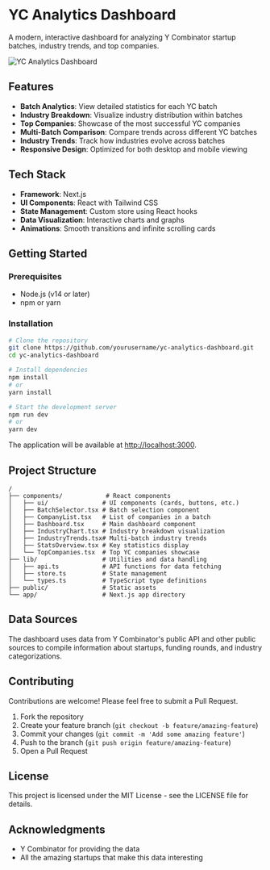# YC Analytics Dashboard

A modern, interactive dashboard for analyzing Y Combinator startup batches, industry trends, and top companies.

![YC Analytics Dashboard](https://your-screenshot-url-here.png)

## Features

- **Batch Analytics**: View detailed statistics for each YC batch
- **Industry Breakdown**: Visualize industry distribution within batches
- **Top Companies**: Showcase of the most successful YC companies
- **Multi-Batch Comparison**: Compare trends across different YC batches
- **Industry Trends**: Track how industries evolve across batches
- **Responsive Design**: Optimized for both desktop and mobile viewing

## Tech Stack

- **Framework**: Next.js
- **UI Components**: React with Tailwind CSS
- **State Management**: Custom store using React hooks
- **Data Visualization**: Interactive charts and graphs
- **Animations**: Smooth transitions and infinite scrolling cards

## Getting Started

### Prerequisites

- Node.js (v14 or later)
- npm or yarn

### Installation

```bash
# Clone the repository
git clone https://github.com/yourusername/yc-analytics-dashboard.git
cd yc-analytics-dashboard

# Install dependencies
npm install
# or
yarn install

# Start the development server
npm run dev
# or
yarn dev
```

The application will be available at [http://localhost:3000](http://localhost:3000).

## Project Structure

```
/
├── components/            # React components
│   ├── ui/               # UI components (cards, buttons, etc.)
│   ├── BatchSelector.tsx # Batch selection component
│   ├── CompanyList.tsx   # List of companies in a batch
│   ├── Dashboard.tsx     # Main dashboard component
│   ├── IndustryChart.tsx # Industry breakdown visualization
│   ├── IndustryTrends.tsx# Multi-batch industry trends
│   ├── StatsOverview.tsx # Key statistics display
│   └── TopCompanies.tsx  # Top YC companies showcase
├── lib/                  # Utilities and data handling
│   ├── api.ts            # API functions for data fetching
│   ├── store.ts          # State management
│   └── types.ts          # TypeScript type definitions
├── public/               # Static assets
└── app/                  # Next.js app directory
```

## Data Sources

The dashboard uses data from Y Combinator's public API and other public sources to compile information about startups, funding rounds, and industry categorizations.

## Contributing

Contributions are welcome! Please feel free to submit a Pull Request.

1. Fork the repository
2. Create your feature branch (`git checkout -b feature/amazing-feature`)
3. Commit your changes (`git commit -m 'Add some amazing feature'`)
4. Push to the branch (`git push origin feature/amazing-feature`)
5. Open a Pull Request

## License

This project is licensed under the MIT License - see the LICENSE file for details.

## Acknowledgments

- Y Combinator for providing the data
- All the amazing startups that make this data interesting
